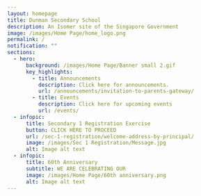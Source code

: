 ```yaml
---
layout: homepage
title: Dunman Secondary School
description: An Isomer site of the Singapore Government
image: /images/Home Page/home_logo.png
permalink: /
notification: ""
sections:
  - hero:
      background: /images/Home Page/Banner small 2.gif
      key_highlights:
        - title: Announcements
          description: Click here for announcements.
          url: /announcements/invitation-to-parents-gateway/
        - title: Events
          description: Click here for upcoming events
          url: /events/
  - infopic:
      title: Secondary 1 Registration Exercise
      button: CLICK HERE TO PROCEED
      url: /sec-1-registration/welcome-address-by-principal/
      image: /images/Sec 1 Registration/Message.jpg
      alt: Image alt text
  - infopic:
      title: 60th Anniversary
      subtitle: WE ARE CELEBRATING OUR
      image: /images/Home Page/60th anniversary.png
      alt: Image alt text
---
```

